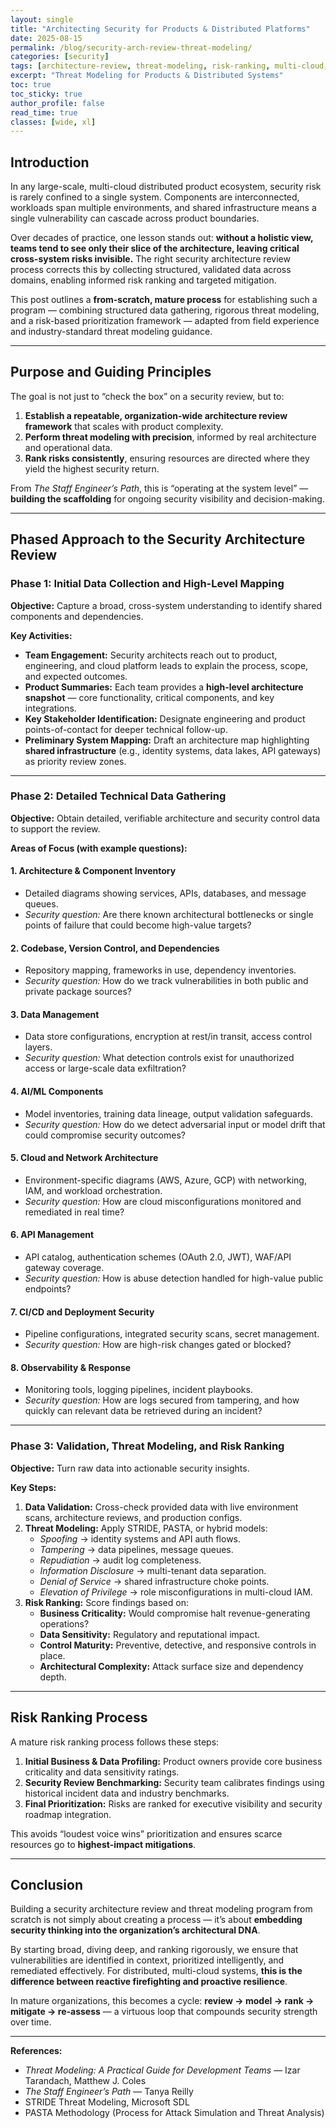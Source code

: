 ```yaml
---
layout: single
title: "Architecting Security for Products & Distributed Platforms"
date: 2025-08-15
permalink: /blog/security-arch-review-threat-modeling/
categories: [security]
tags: [architecture-review, threat-modeling, risk-ranking, multi-cloud, devsecops]
excerpt: "Threat Modeling for Products & Distributed Systems"
toc: true
toc_sticky: true
author_profile: false
read_time: true
classes: [wide, xl]
---
```


## Introduction

In any large-scale, multi-cloud distributed product ecosystem, security risk is rarely confined to a single system. Components are interconnected, workloads span multiple environments, and shared infrastructure means a single vulnerability can cascade across product boundaries. 

Over decades of practice, one lesson stands out: **without a holistic view, teams tend to see only their slice of the architecture, leaving critical cross-system risks invisible.** The right security architecture review process corrects this by collecting structured, validated data across domains, enabling informed risk ranking and targeted mitigation.

This post outlines a **from-scratch, mature process** for establishing such a program — combining structured data gathering, rigorous threat modeling, and a risk-based prioritization framework — adapted from field experience and industry-standard threat modeling guidance.

---

## Purpose and Guiding Principles

The goal is not just to “check the box” on a security review, but to:

1. **Establish a repeatable, organization-wide architecture review framework** that scales with product complexity.
2. **Perform threat modeling with precision**, informed by real architecture and operational data.
3. **Rank risks consistently**, ensuring resources are directed where they yield the highest security return.

From *The Staff Engineer’s Path*, this is “operating at the system level” — **building the scaffolding** for ongoing security visibility and decision-making.

---

## Phased Approach to the Security Architecture Review

### **Phase 1: Initial Data Collection and High-Level Mapping**

**Objective:** Capture a broad, cross-system understanding to identify shared components and dependencies.

**Key Activities:**
- **Team Engagement:** Security architects reach out to product, engineering, and cloud platform leads to explain the process, scope, and expected outcomes.
- **Product Summaries:** Each team provides a **high-level architecture snapshot** — core functionality, critical components, and key integrations.
- **Key Stakeholder Identification:** Designate engineering and product points-of-contact for deeper technical follow-up.
- **Preliminary System Mapping:** Draft an architecture map highlighting **shared infrastructure** (e.g., identity systems, data lakes, API gateways) as priority review zones.

---

### **Phase 2: Detailed Technical Data Gathering**

**Objective:** Obtain detailed, verifiable architecture and security control data to support the review.

**Areas of Focus (with example questions):**

#### **1. Architecture & Component Inventory**
- Detailed diagrams showing services, APIs, databases, and message queues.
- *Security question:* Are there known architectural bottlenecks or single points of failure that could become high-value targets?

#### **2. Codebase, Version Control, and Dependencies**
- Repository mapping, frameworks in use, dependency inventories.
- *Security question:* How do we track vulnerabilities in both public and private package sources?

#### **3. Data Management**
- Data store configurations, encryption at rest/in transit, access control layers.
- *Security question:* What detection controls exist for unauthorized access or large-scale data exfiltration?

#### **4. AI/ML Components**
- Model inventories, training data lineage, output validation safeguards.
- *Security question:* How do we detect adversarial input or model drift that could compromise security outcomes?

#### **5. Cloud and Network Architecture**
- Environment-specific diagrams (AWS, Azure, GCP) with networking, IAM, and workload orchestration.
- *Security question:* How are cloud misconfigurations monitored and remediated in real time?

#### **6. API Management**
- API catalog, authentication schemes (OAuth 2.0, JWT), WAF/API gateway coverage.
- *Security question:* How is abuse detection handled for high-value public endpoints?

#### **7. CI/CD and Deployment Security**
- Pipeline configurations, integrated security scans, secret management.
- *Security question:* How are high-risk changes gated or blocked?

#### **8. Observability & Response**
- Monitoring tools, logging pipelines, incident playbooks.
- *Security question:* How are logs secured from tampering, and how quickly can relevant data be retrieved during an incident?

---

### **Phase 3: Validation, Threat Modeling, and Risk Ranking**

**Objective:** Turn raw data into actionable security insights.

**Key Steps:**

1. **Data Validation:** Cross-check provided data with live environment scans, architecture reviews, and production configs.
2. **Threat Modeling:** Apply STRIDE, PASTA, or hybrid models:
   - *Spoofing* → identity systems and API auth flows.
   - *Tampering* → data pipelines, message queues.
   - *Repudiation* → audit log completeness.
   - *Information Disclosure* → multi-tenant data separation.
   - *Denial of Service* → shared infrastructure choke points.
   - *Elevation of Privilege* → role misconfigurations in multi-cloud IAM.
3. **Risk Ranking:** Score findings based on:
   - **Business Criticality:** Would compromise halt revenue-generating operations?
   - **Data Sensitivity:** Regulatory and reputational impact.
   - **Control Maturity:** Preventive, detective, and responsive controls in place.
   - **Architectural Complexity:** Attack surface size and dependency depth.

---

## Risk Ranking Process

A mature risk ranking process follows these steps:

1. **Initial Business & Data Profiling:** Product owners provide core business criticality and data sensitivity ratings.
2. **Security Review Benchmarking:** Security team calibrates findings using historical incident data and industry benchmarks.
3. **Final Prioritization:** Risks are ranked for executive visibility and security roadmap integration.

This avoids “loudest voice wins” prioritization and ensures scarce resources go to **highest-impact mitigations**.

---

## Conclusion

Building a security architecture review and threat modeling program from scratch is not simply about creating a process — it’s about **embedding security thinking into the organization’s architectural DNA**. 

By starting broad, diving deep, and ranking rigorously, we ensure that vulnerabilities are identified in context, prioritized intelligently, and remediated effectively. For distributed, multi-cloud systems, **this is the difference between reactive firefighting and proactive resilience**.

In mature organizations, this becomes a cycle: **review → model → rank → mitigate → re-assess** — a virtuous loop that compounds security strength over time.

---

**References:**
- *Threat Modeling: A Practical Guide for Development Teams* — Izar Tarandach, Matthew J. Coles  
- *The Staff Engineer’s Path* — Tanya Reilly  
- STRIDE Threat Modeling, Microsoft SDL  
- PASTA Methodology (Process for Attack Simulation and Threat Analysis)  
